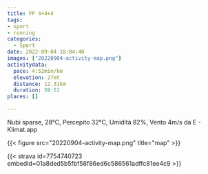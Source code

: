 ```yaml
---
title: FP 4+4+4
tags:
- sport
- running
categories:
  - Sport
date: 2022-09-04 18:04:40
images: ["20220904-activity-map.png"]
activitydata:
  pace: 4:52min/km
  elevation: 27mt
  distance: 12.31km
  duration: 59:51
places: []

---
```


Nubi sparse, 28°C, Percepito 32°C, Umidità 82%, Vento 4m/s da E - Klimat.app

<!--more-->




{{< figure src="20220904-activity-map.png" title="map" >}}


{{< strava id=7754740723 embedId=01a8ded5b5fbf58f86ed6c586561adffc81ee4c9 >}}
